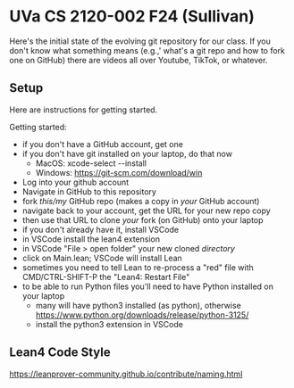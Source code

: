# UVa CS 2120-002 F24 (Sullivan)

Here's the initial state of the evolving git repository
for our class. If you don't know what something means (e.g.,'
what's a git repo and how to fork one on GitHub) there are
videos all over Youtube, TikTok, or whatever.

## Setup

Here are instructions for getting started.

Getting started:

- if you don't have a GitHub account, get one
- if you don't have git installed on your laptop, do that now
  - MacOS: xcode-select --install
  - Windows: <https://git-scm.com/download/win>
- Log into your github account
- Navigate in GitHub to this repository
- fork *this/my* GitHub repo (makes a copy in *your* GitHub account)
- navigate back to your account, get the URL for your new repo copy
- then use that URL to clone *your* fork (on GitHub) onto your laptop
- if you don't already have it, install VSCode
- in VSCode install the lean4 extension
- in VSCode "File > open folder" your new cloned *directory*
- click on Main.lean; VSCode will install Lean
- sometimes you need to tell Lean to re-process a "red" file with CMD/CTRL-SHIFT-P the "Lean4: Restart File"
- to be able to run Python files you'll need to have Python installed on your laptop
  - many will have python3 installed (as python), otherwise https://www.python.org/downloads/release/python-3125/
  - install the python3 extension in VSCode

## Lean4 Code Style

https://leanprover-community.github.io/contribute/naming.html
  